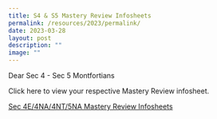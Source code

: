 ```yaml
---
title: S4 & S5 Mastery Review Infosheets
permalink: /resources/2023/permalink/
date: 2023-03-28
layout: post
description: ""
image: ""
---
```


Dear Sec 4 - Sec 5 Montfortians

Click here to view your respective Mastery Review infosheet.

[Sec 4E/4NA/4NT/5NA Mastery Review Infosheets](https://drive.google.com/drive/folders/1NHzhsH9Wt2zR8dQ7klaLRbLLlf8_5ueJ)